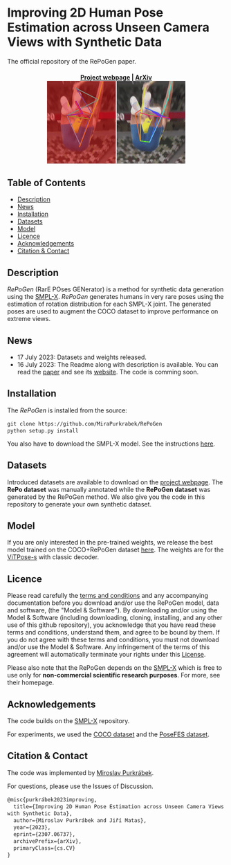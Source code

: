 <!-- omit in toc -->
# Improving 2D Human Pose Estimation across Unseen Camera Views with Synthetic Data

The official repository of the RePoGen paper.

<h4 align="center">
  <a href="https://mirapurkrabek.github.io/RePoGen-paper/">Project webpage</a> |
  <a href="https://arxiv.org/abs/2307.06737">ArXiv</a>

  <br/>
  <img src="images/duplantis.gif" alt="Comparison with COCO-trained method">
</h4>

<!-- omit in toc -->
## Table of Contents
- [Description](#description)
- [News](#news)
- [Installation](#installation)
- [Datasets](#datasets)
- [Model](#model)
- [Licence](#licence)
- [Acknowledgements](#acknowledgements)
- [Citation \& Contact](#citation--contact)


## Description

*RePoGen* (RarE POses GENerator) is a method for synthetic data generation using the [SMPL-X](https://github.com/vchoutas/smplx).
*RePoGen* generates humans in very rare poses using the estimation of rotation distribution for each SMPL-X joint. The generated poses are used to augment the COCO dataset to improve performance on extreme views.

## News

- 17 July 2023: Datasets and weights released.
- 16 July 2023: The Readme along with description is available. You can read the [paper](https://arxiv.org/abs/2307.06737) and see its [website](https://mirapurkrabek.github.io/RePoGen-paper/). The code is comming soon.

## Installation

The *RePoGen* is installed from the source:
```Shell
git clone https://github.com/MiraPurkrabek/RePoGen
python setup.py install
```

You also have to download the SMPL-X model. See the instructions [here](https://github.com/vchoutas/smplx#downloading-the-model).

## Datasets

Introduced datasets are available to download on the [project webpage](https://mirapurkrabek.github.io/RePoGen-paper/). The **RePo dataset** was manually annotated while the **RePoGen dataset** was generated by the RePoGen method. We also give you the code in this repository to generate your own synthetic dataset.

## Model

If you are only interested in the pre-trained weights, we release the best model trained on the COCO+RePoGen dataset [here](https://drive.google.com/file/d/1AZ4OwqggPlwZhza7PYukrUeoK0cWwEiD/view?usp=sharing). The weights are for the [ViTPose-s](https://github.com/ViTAE-Transformer/ViTPose) with classic decoder.

## Licence

Please read carefully the [terms and conditions](./LICENSE) and any accompanying documentation before you download and/or use the RePoGen model, data and software, (the "Model & Software"). By downloading and/or using the Model & Software (including downloading, cloning, installing, and any other use of this github repository), you acknowledge that you have read these terms and conditions, understand them, and agree to be bound by them. If you do not agree with these terms and conditions, you must not download and/or use the Model & Software. Any infringement of the terms of this agreement will automatically terminate your rights under this [License](./LICENSE).

Please also note that the RePoGen depends on the [SMPL-X](https://github.com/vchoutas/smplx) which is free to use only for **non-commercial scientific research purposes**. For more, see their homepage.

## Acknowledgements

The code builds on the [SMPL-X](https://github.com/vchoutas/smplx) repository.

For experiments, we used the [COCO dataset](https://cocodataset.org/#home) and the [PoseFES dataset](https://www.tu-chemnitz.de/etit/dst/forschung/comp_vision/datasets/posefes/index.php.en).

## Citation & Contact

The code was implemented by [Miroslav Purkrábek]([htt]https://mirapurkrabek.github.io/).

For questions, please use the Issues of Discussion.

```
@misc{purkrábek2023improving,
  title={Improving 2D Human Pose Estimation across Unseen Camera Views with Synthetic Data}, 
  author={Miroslav Purkrábek and Jiří Matas},
  year={2023},
  eprint={2307.06737},
  archivePrefix={arXiv},
  primaryClass={cs.CV}
}
``````
